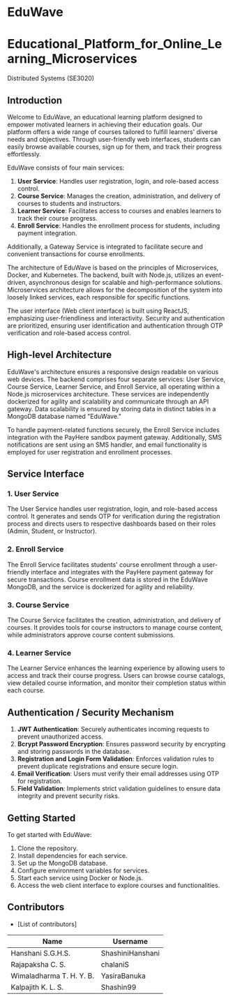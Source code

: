 # EduWave
# Educational_Platform_for_Online_Learning_Microservices
Distributed Systems (SE3020) 

## Introduction

Welcome to EduWave, an educational learning platform designed to empower motivated learners in achieving their education goals. Our platform offers a wide range of courses tailored to fulfill learners' diverse needs and objectives. Through user-friendly web interfaces, students can easily browse available courses, sign up for them, and track their progress effortlessly.

EduWave consists of four main services:

1. **User Service**: Handles user registration, login, and role-based access control.
2. **Course Service**: Manages the creation, administration, and delivery of courses to students and instructors.
3. **Learner Service**: Facilitates access to courses and enables learners to track their course progress.
4. **Enroll Service**: Handles the enrollment process for students, including payment integration.

Additionally, a Gateway Service is integrated to facilitate secure and convenient transactions for course enrollments.

The architecture of EduWave is based on the principles of Microservices, Docker, and Kubernetes. The backend, built with Node.js, utilizes an event-driven, asynchronous design for scalable and high-performance solutions. Microservices architecture allows for the decomposition of the system into loosely linked services, each responsible for specific functions.

The user interface (Web client interface) is built using ReactJS, emphasizing user-friendliness and interactivity. Security and authentication are prioritized, ensuring user identification and authentication through OTP verification and role-based access control.

## High-level Architecture

EduWave's architecture ensures a responsive design readable on various web devices. The backend comprises four separate services: User Service, Course Service, Learner Service, and Enroll Service, all operating within a Node.js microservices architecture. These services are independently dockerized for agility and scalability and communicate through an API gateway. Data scalability is ensured by storing data in distinct tables in a MongoDB database named "EduWave."

To handle payment-related functions securely, the Enroll Service includes integration with the PayHere sandbox payment gateway. Additionally, SMS notifications are sent using an SMS handler, and email functionality is employed for user registration and enrollment processes.

## Service Interface

### 1. User Service

The User Service handles user registration, login, and role-based access control. It generates and sends OTP for verification during the registration process and directs users to respective dashboards based on their roles (Admin, Student, or Instructor).

### 2. Enroll Service

The Enroll Service facilitates students' course enrollment through a user-friendly interface and integrates with the PayHere payment gateway for secure transactions. Course enrollment data is stored in the EduWave MongoDB, and the service is dockerized for agility and reliability.

### 3. Course Service

The Course Service facilitates the creation, administration, and delivery of courses. It provides tools for course instructors to manage course content, while administrators approve course content submissions.

### 4. Learner Service

The Learner Service enhances the learning experience by allowing users to access and track their course progress. Users can browse course catalogs, view detailed course information, and monitor their completion status within each course.

## Authentication / Security Mechanism

1. **JWT Authentication**: Securely authenticates incoming requests to prevent unauthorized access.
2. **Bcrypt Password Encryption**: Ensures password security by encrypting and storing passwords in the database.
3. **Registration and Login Form Validation**: Enforces validation rules to prevent duplicate registrations and ensure secure login.
4. **Email Verification**: Users must verify their email addresses using OTP for registration.
5. **Field Validation**: Implements strict validation guidelines to ensure data integrity and prevent security risks.

## Getting Started

To get started with EduWave:

1. Clone the repository.
2. Install dependencies for each service.
3. Set up the MongoDB database.
4. Configure environment variables for services.
5. Start each service using Docker or Node.js.
6. Access the web client interface to explore courses and functionalities.

## Contributors

- [List of contributors]

| Name               | Username        |
|--------------------|-----------------|
| Hanshani S.G.H.S. | ShashiniHanshani |
| Rajapaksha C. S.  | chalaniS         |
| Wimaladharma T. H. Y. B. | YasiraBanuka     |
| Kalpajith K. L. S. | Shashin99        |